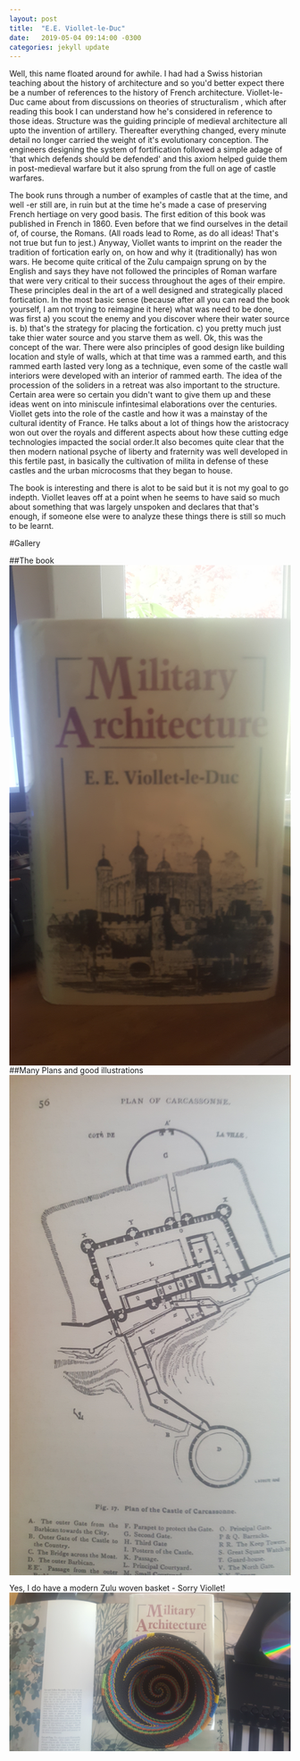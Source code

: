 ```yaml
---
layout: post
title:  "E.E. Viollet-le-Duc"
date:   2019-05-04 09:14:00 -0300
categories: jekyll update
---
```


Well, this name floated around for awhile. I had had a Swiss historian teaching about the history of architecture and so you'd better expect there be a number of references to the history of French architecture. Viollet-le-Duc came about from discussions on theories of structuralism , which after reading this book I can understand how he's considered in reference to those ideas. Structure was the guiding principle of medieval architecture all upto the invention of artillery. Thereafter everything changed, every minute detail no longer carried the weight of it's evolutionary conception. The engineers designing the system of fortification followed a simple adage of 'that which defends should be defended' and this axiom helped guide them in post-medieval warfare but it also sprung from the full on age of castle warfares.

The book runs through a number of examples of castle that at the time, and well -er still are, in ruin but at the time he's made a case of preserving French hertiage on very good basis.  The first edition of this book was published in French in 1860. Even before that we find ourselves in the detail of, of course, the Romans. (All roads lead to Rome, as do all ideas! That's not true but fun to jest.) Anyway, Viollet wants to imprint on the reader the tradition of fortication early on, on how and why it (traditionally) has won wars. He become quite critical of the Zulu campaign sprung on by the English and says they have not followed the principles of Roman warfare that were very critical to their success throughout the ages of their empire. These principles deal in the art of a well designed and strategically placed fortication. In the most basic sense (because after all you can read the book yourself, I am not trying to reimagine it here) what was need to be done, was first a) you scout the enemy and you discover where their water source is. b) that's the strategy for placing the fortication. c) you pretty much just take thier water source and you starve them as well. Ok, this was the concept of the war. There were also principles of good design like building location and style of walls, which at that time was a rammed earth, and this rammed earth lasted very long as a technique, even some of the castle wall interiors were developed with an interior of rammed earth. The idea of the procession of the soliders in a retreat was also important to the structure. Certain area were so certain you didn't want to give them up and these ideas went on into miniscule infintesimal elaborations over the centuries. Viollet gets into the role of the castle and how it was a mainstay of the cultural identity of France. He talks about a lot of things how the aristocracy won out over the royals and different aspects about how these cutting edge technologies impacted the social order.It also becomes quite clear that the then modern national psyche of liberty and fraternity was well developed in this fertile past, in basically the cultivation of milita in defense of these castles and the urban microcosms that they began to house.

The book is interesting and there is alot to be said but it is not my goal to go indepth. Viollet leaves off at a point when he seems to have said so much about something that was largely unspoken and declares that that's enough, if someone else were to analyze these things there is still so much to be learnt.

#Gallery

##The book
<img src="/assets/img/1.jpg" style="display:block;margin-left:auto;margin-right:auto;" />
##Many Plans and good illustrations
<img src="/assets/img/2.jpg" style="display:block;margin-left:auto;margin-right:auto;" />

Yes, I do have a modern Zulu woven basket - Sorry Viollet!
<img src="/assets/img/3.jpg" style="display:block;margin-left:auto;margin-right:auto;" /> 

